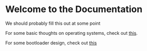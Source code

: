 # Welcome to the Documentation

We should probably fill this out at some point

For some basic thoughts on operating systems, check out [this](basic_info.md).

For some bootloader design, check out [this](bootloader/design.md)